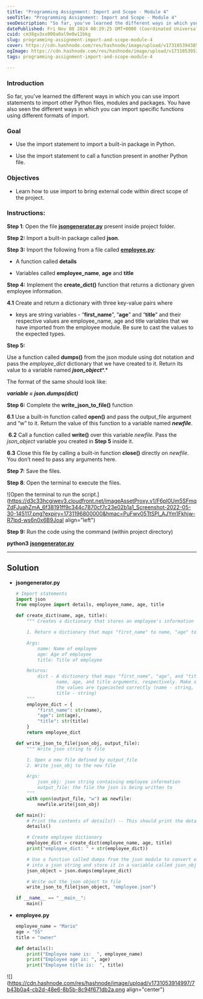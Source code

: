 ```yaml
---
title: "Programming Assignment: Import and Scope - Module 4"
seoTitle: "Programming Assignment: Import and Scope - Module 4"
seoDescription: "So far, you've learned the different ways in which you can use import statements to import other Python files, modules and packages. You have also seen the "
datePublished: Fri Nov 08 2024 08:19:25 GMT+0000 (Coordinated Universal Time)
cuid: cm38gu3xx000a0al9e0w11bkg
slug: programming-assignment-import-and-scope-module-4
cover: https://cdn.hashnode.com/res/hashnode/image/upload/v1731053943858/331294f0-0394-44a9-8b36-0600ac500afe.png
ogImage: https://cdn.hashnode.com/res/hashnode/image/upload/v1731053953461/6586eb7c-e28c-42a0-a957-fdde4a7c15bb.png
tags: programming-assignment-import-and-scope-module-4

---
```


### Introduction

So far, you've learned the different ways in which you can use import statements to import other Python files, modules and packages. You have also seen the different ways in which you can import specific functions using different formats of import.

### Goal

* Use the import statement to import a built-in package in Python.
    
* Use the import statement to call a function present in another Python file. 
    

### Objectives

* Learn how to use import to bring external code within direct scope of the project.
    

### Instructions:

**Step 1**: Open the file [**jsongenerator.py**](http://jsongenerator.py) present inside project folder.

**Step 2:** Import a built-in package called **json**. 

**Step 3:** Import the following from a file called [**employee.py**](http://employee.py):

* A function called **details** 
    
* Variables called **employee\_name**, **age** and **title**  
    

**Step 4:** Implement the **create\_dict()** function that returns a dictionary given employee information.

**4.1** Create and return a dictionary with three key-value pairs where 

* keys are string variables - “**first\_name**”, “**age**” and “**title**” and their respective values are employee\_name, age and title variables that we have imported from the employee module. Be sure to cast the values to the expected types.
    

**Step 5:**

Use a function called **dumps()** from the json module using dot notation and pass the *employee\_dict* dictionary that we have created to it. Return its value to a variable named ***json\_object****.* 

The format of the same should look like:

***variable = json.dumps(dict)*** 

**Step 6:** Complete the **write\_json\_to\_file()** function

**6.1** Use a built-in function called **open()** and pass the output\_file argument and “w” to it. Return the value of this function to a variable named ***newfile***.

 **6.2** Call a function called **write()** over this variable *newfile.* Pass the *json\_object* variable you created in **Step 5** inside it.

**6.3** Close this file by calling a built-in function **close()** directly on *newfile*. You don’t need to pass any arguments here. 

**Step 7:** Save the files.

**Step 8**: Open the terminal to execute the files.

![Open the terminal to run the script.](https://d3c33hcgiwev3.cloudfront.net/imageAssetProxy.v1/F6pl0Um5SFmqZdFJuahZmA_6f38191ff9c344c7870cf7c23e02b1a1_Screenshot-2022-05-30-145117.png?expiry=1731196800000&hmac=PuFwv05TtSPl_AJYm1Fkhjw-R7lpd-ws6n0x6B9JoaI align="left")

**Step 9:** Run the code using the command (within project directory)

**python3** [**jsongenerator.py**](http://jsongenerator.py)

---

## **Solution**

* **jsongenerator.py**
    
    ```python
    # Import statements
    import json
    from employee import details, employee_name, age, title
    
    def create_dict(name, age, title):
        """ Creates a dictionary that stores an employee's information
    
        1. Return a dictionary that maps "first_name" to name, "age" to age, and "title" to title
    
        Args:
            name: Name of employee
            age: Age of employee
            title: Title of employee
    
        Returns:
            dict - A dictionary that maps "first_name", "age", and "title" to the
                   name, age, and title arguments, respectively. Make sure that 
                   the values are typecasted correctly (name - string, age - int, 
                   title - string)
        """
        employee_dict = {
            "first_name": str(name),
            "age": int(age),
            "title": str(title)
        }
        return employee_dict
    
    def write_json_to_file(json_obj, output_file):
        """ Write json string to file
    
        1. Open a new file defined by output_file
        2. Write json_obj to the new file
    
        Args:
            json_obj: json string containing employee information
            output_file: the file the json is being written to
        """
        with open(output_file, "w") as newfile:
            newfile.write(json_obj)
    
    def main():
        # Print the contents of details() -- This should print the details of an employee
        details()
    
        # Create employee dictionary
        employee_dict = create_dict(employee_name, age, title)
        print("employee_dict: " + str(employee_dict))
    
        # Use a function called dumps from the json module to convert employee_dict
        # into a json string and store it in a variable called json_object.
        json_object = json.dumps(employee_dict)
    
        # Write out the json object to file
        write_json_to_file(json_object, "employee.json")
    
    if __name__ == "__main__":
        main()
    ```
    
* **employee.py**
    
    ```python
    employee_name = "Mario"
    age = "55"
    title = "owner"
    
    def details():
        print("Employee name is:  ", employee_name)
        print("Employee age is: ", age)
        print("Employee title is:  ", title)
    ```
    

![](https://cdn.hashnode.com/res/hashnode/image/upload/v1731053914997/7b43b0a4-cb2d-48e6-8b5b-8c94f671db2a.png align="center")